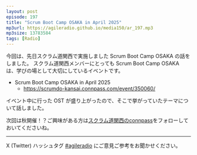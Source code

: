 ```yaml
---
layout: post
episode: 197
title: "Scrum Boot Camp OSAKA in April 2025"
mp3url: https://agileradio.github.io/media150/ar_197.mp3
mp3size: 13783584
tags: [Radio]
---
```


今回は、先日スクラム道関西で実施しました Scrum Boot Camp OSAKA の話をしました。
スクラム道関西メンバーにとっても Scrum Boot Camp OSAKA は、学びの場として大切にしているイベントです。

- Scrum Boot Camp OSAKA in April 2025
  - <https://scrumdo-kansai.connpass.com/event/350060/>

イベント中に行った OST が盛り上がったので、そこで挙がっていたテーマについて話しました。  

次回は秋開催！？ご興味がある方は[スクラム道関西のconnpass](https://scrumdo-kansai.connpass.com/)をフォローしておいてくださいね。

---

X (Twitter) ハッシュタグ [#agileradio](https://twitter.com/intent/tweet?hashtags=agileradio) にご意見ご参考をお聞かせください。
